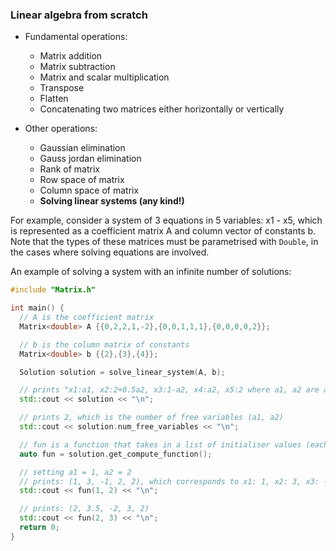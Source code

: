### Linear algebra from scratch

- Fundamental operations:

  - Matrix addition
  - Matrix subtraction
  - Matrix and scalar multiplication
  - Transpose
  - Flatten
  - Concatenating two matrices either horizontally or vertically

- Other operations:
  - Gaussian elimination
  - Gauss jordan elimination
  - Rank of matrix
  - Row space of matrix
  - Column space of matrix
  - **Solving linear systems (any kind!)**

For example, consider a system of 3 equations in 5 variables: x1 - x5, which is represented as a coefficient matrix A and column vector of constants b. Note that the types of these matrices must be parametrised with `Double`, in the cases where solving equations are involved.

An example of solving a system with an infinite number of solutions:

```cpp
#include "Matrix.h"

int main() {
  // A is the coefficient matrix
  Matrix<double> A {{0,2,2,1,-2},{0,0,1,1,1},{0,0,0,0,2}};

  // b is the column matrix of constants
  Matrix<double> b {{2},{3},{4}};

  Solution solution = solve_linear_system(A, b);

  // prints "x1:a1, x2:2+0.5a2, x3:1-a2, x4:a2, x5:2 where a1, a2 are arbitrary parameters"
  std::cout << solution << "\n";

  // prints 2, which is the number of free variables (a1, a2)
  std::cout << solution.num_free_variables << "\n";

  // fun is a function that takes in a list of initialiser values (each corresponding to the free variables in their natural order (a1, a2, ..., an) and returns the values of all the variables for that particular combination of values
  auto fun = solution.get_compute_function();

  // setting a1 = 1, a2 = 2
  // prints: (1, 3, -1, 2, 2), which corresponds to x1: 1, x2: 3, x3: -1, x4: 2, x5: 2
  std::cout << fun(1, 2) << "\n";

  // prints: (2, 3.5, -2, 3, 2)
  std::cout << fun(2, 3) << "\n";
  return 0;
}
```
